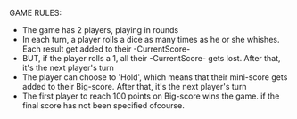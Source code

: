 GAME RULES:
- The game has 2 players, playing in rounds
- In each turn, a player rolls a dice as many times as he or she whishes. Each result get added to their -CurrentScore-
- BUT, if the player rolls a 1, all their -CurrentScore- gets lost. After that, it's the next player's turn
- The player can choose to 'Hold', which means that their mini-score gets added to their Big-score. After that, it's the next player's turn
- The first player to reach 100 points on Big-score wins the game. if the final score has not been specified ofcourse.
